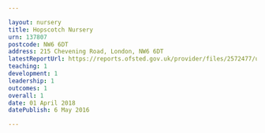 ```yaml
---

layout: nursery
title: Hopscotch Nursery
urn: 137807
postcode: NW6 6DT
address: 215 Chevening Road, London, NW6 6DT
latestReportUrl: https://reports.ofsted.gov.uk/provider/files/2572477/urn/137807.pdf
teaching: 1
development: 1
leadership: 1
outcomes: 1
overall: 1
date: 01 April 2018 
datePublish: 6 May 2016

---
```

